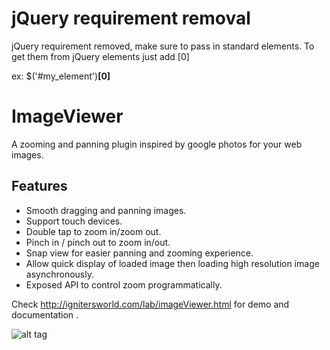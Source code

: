 # jQuery requirement removal
jQuery requirement removed, make sure to pass in standard elements. To get them from jQuery elements just add [0]

ex: $('#my_element')<b>[0]</b>

# ImageViewer
A zooming and panning plugin inspired by google photos for your web images.

## Features
<ul>
    <li>Smooth dragging and panning images.</li>
    <li>Support touch devices.</li>
    <li>Double tap to zoom in/zoom out.</li>
    <li>Pinch in / pinch out to zoom in/out.</li>
    <li>Snap view for easier panning and zooming experience.</li>
    <li>Allow quick display of loaded image then loading high resolution image asynchronously.</li>
    <li>Exposed API to control zoom programmatically.</li>
</ul>

Check http://ignitersworld.com/lab/imageViewer.html  for demo and documentation .

![alt tag](imageviewer.jpg)

